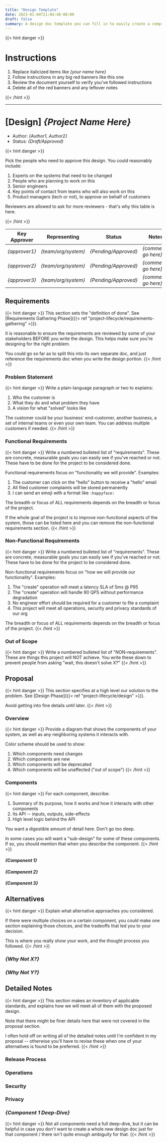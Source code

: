 ```yaml
---
title: "Design Template"
date: 2023-01-04T21:04:48-08:00
draft: false
summary: A design doc template you can fill in to easily create a comprehensive design.
---
```


{{< hint danger >}}

# Instructions

1. Replace italicized items like *{your name here}*
2. Follow instructions in any big red banners like this one
3. Review the document yourself to verify you've followed instructions
4. Delete all of the red banners and any leftover notes

{{< /hint >}}

----

# [Design] *{Project Name Here}*

- Author: *{Author1, Author2}*
- Status: *{Draft/Approved}*

{{< hint danger >}}

Pick the people who need to approve this design. You could reasonably include:
1. Experts on the systems that need to be changed
2. People who are planning to work on this
3. Senior engineers
4. Key points of contact from teams who will also work on this
5. Product managers (tech or not), to approve on behalf of customers

Reviewers are allowed to ask for more reviewers - that's why this table is here.

{{< /hint >}}

| Key Approver  | Representing        | Status               | Notes                |
| ------------  | ------------------- | -------------------- | -------------------- |
| *{approver1}* | *{team/org/system}* | *{Pending/Approved}* | *{comments go here}* |
| *{approver2}* | *{team/org/system}* | *{Pending/Approved}* | *{comments go here}* |
| *{approver3}* | *{team/org/system}* | *{Pending/Approved}* | *{comments go here}* |

## Requirements

{{< hint danger >}}
This section sets the "definition of done". See [Requirements Gathering Phase]({{< ref "project-lifecycle/requirements-gathering" >}}).

It is reasonable to ensure the requirements are reviewed by some of your stakeholders
BEFORE you write the design. This helps make sure you're designing for the right problem.

You could go so far as to split this into its own separate doc, and just reference
the requirements doc when you write the design portion.
{{< /hint >}}

### Problem Statement

{{< hint danger >}}
Write a plain-language paragraph or two to explains:
1. Who the customer is
2. What they do and what problem they have
3. A vision for what "solved" looks like

The customer could be your business' end-customer, another business,
a set of internal teams or even your own team.
You can address multiple customers if needed.
{{< /hint >}}

### Functional Requirements

{{< hint danger >}}
Write a numbered bulleted list of "requirements".
These are concrete, measurable goals you can easily see if you've reached or not.
These have to be done for the project to be considered done.

Functional requirements focus on "functionality we will provide". Examples:
1. The customer can click on the "hello" button to receive a "hello" email
2. All filed customer complaints will be stored permanently
3. I can send an emoji with a format like `:happyface:`

The breadth or focus of ALL requirements depends on the breadth or focus of the project.

If the whole goal of the project is to improve non-functional aspects of the system,
those can be listed here and you can remove the non-functional requirements section.
{{< /hint >}}

### Non-Functional Requirements

{{< hint danger >}}
Write a numbered bulleted list of "requirements".
These are concrete, measurable goals you can easily see if you've reached or not.
These have to be done for the project to be considered done.

Non-functional requirements focus on "how we will provide our functionality". Examples:
1. The "create" operation will meet a latency SLA of 5ms @ P95
2. The "create" operation will handle 90 QPS without performance degradation
3. No engineer effort should be required for a customer to file a complaint
4. This project will meet all operations, security and privacy standards of our org

The breadth or focus of ALL requirements depends on the breadth or focus of the project.
{{< /hint >}}

### Out of Scope

{{< hint danger >}}
Write a numbered bulleted list of "NON-requirements".
These are things this project will NOT achieve.
You write these down to prevent people from asking "wait, this doesn't solve X?"
{{< /hint >}}

## Proposal

{{< hint danger >}}
This section specifies at a high level our solution to the problem. See [Design Phase]({{< ref "project-lifecycle/design" >}}).

Avoid getting into fine details until later.
{{< /hint >}}

### Overview

{{< hint danger >}}
Provide a diagram that shows the components of your system,
as well as any neighboring systems it interacts with.

Color scheme should be used to show:
1. Which components need changes
2. Which components are new
3. Which components will be deprecated
4. Which components will be unaffected ("out of scope")
{{< /hint >}}

### Components

{{< hint danger >}}
For each component, describe:
1. Summary of its purpose, how it works and how it interacts with other components
2. Its API -- inputs, outputs, side-effects
3. High level logic behind the API

You want a digestible amount of detail here. Don't go too deep.

In some cases you will want a "sub-design" for some of these components.
If so, you should mention that when you describe the component.
{{< /hint >}}

#### *{Component 1}*

#### *{Component 2}*

#### *{Component 3}*

## Alternatives

{{< hint danger >}}
Explain what alternative approaches you considered.

If there were multiple choices on a certain component,
you could make one section explaining those choices,
and the tradeoffs that led you to your decision.

This is where you really show your work, and the thought
process you followed.
{{< /hint >}}

### *{Why Not X?}*

### *{Why Not Y?}*

## Detailed Notes

{{< hint danger >}}
This section makes an inventory of applicable standards,
and explains how we will meet all of them with the proposed design.

Note that there might be finer details here that were not covered
in the proposal section.

I often hold off on writing all of the detailed notes until I'm
confident in my proposal -- otherwise you'll have to revise these
when one of your alternatives is found to be preferred.
{{< /hint >}}

### Release Process

### Operations

### Security

### Privacy

### *{Component 1 Deep-Dive}*

{{< hint danger >}}
Not all components need a full deep-dive, but it can be helpful
in case you don't want to create a whole new design doc just for
that component / there isn't quite enough ambiguity for that.
{{< /hint >}}